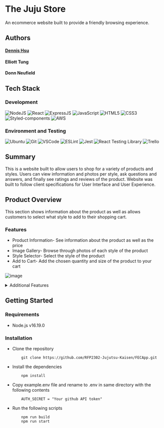 # The Juju Store

An ecommerce website built to provide a friendly browsing experience.

## Authors
#### [Dennis Hsu](https://github.com/denniseh7)
#### Elliott Tung
#### Donn Neufield

## Tech Stack

### Development
![NodeJS](https://img.shields.io/badge/Node.js-43853D?style=for-the-badge&logo=node.js&logoColor=white)
![React](https://img.shields.io/badge/React-20232A?style=for-the-badge&logo=react&logoColor=61DAFB)
![ExpressJS](https://img.shields.io/badge/Express.js-404D59?style=for-the-badge)
![JavaScript](https://img.shields.io/badge/JavaScript-323330?style=for-the-badge&logo=javascript&logoColor=F7DF1E)
![HTML5](https://img.shields.io/badge/HTML5-E34F26?style=for-the-badge&logo=html5&logoColor=white)
![CSS3](https://img.shields.io/badge/CSS3-1572B6?style=for-the-badge&logo=css3&logoColor=white)
![Styled-components](https://img.shields.io/badge/styled--components-DB7093?style=for-the-badge&logo=styled-components&logoColor=white)
![AWS](https://img.shields.io/badge/Amazon_AWS-232F3E?style=for-the-badge&logo=amazon-aws&logoColor=white)

### Environment and Testing
![Ubuntu](https://img.shields.io/badge/Ubuntu-E95420?style=for-the-badge&logo=ubuntu&logoColor=white)
![Git](https://img.shields.io/badge/GIT-E44C30?style=for-the-badge&logo=git&logoColor=white)
![VSCode](https://img.shields.io/badge/Visual_Studio_Code-0078D4?style=for-the-badge&logo=visual%20studio%20code&logoColor=white)
![ESLint](https://img.shields.io/badge/eslint-3A33D1?style=for-the-badge&logo=eslint&logoColor=white)
![Jest](https://img.shields.io/badge/Jest-323330?style=for-the-badge&logo=Jest&logoColor=white)
![React Testing Library](https://img.shields.io/badge/testing%20library-323330?style=for-the-badge&logo=testing-library&logoColor=red)
![Trello](https://img.shields.io/badge/Trello-0052CC?style=for-the-badge&logo=trello&logoColor=white)

<!--- Dennis: Product Overview --->
## Summary
This is a website built to allow users to shop for a variety of products and styles. Users can view information and photos per style, ask questions and answers, and finally see ratings and reviews of the product. Website was built to follow client specifications for User Interface and User Experience.


## Product Overview
This section shows information about the product as well as allows customers to select what style to add to their shopping cart.

### Features

* Product Information- See information about the product as well as the price 
* Image Gallery- Browse through photos of each style of the product
* Style Selector- Select the style of the product
* Add to Cart- Add the chosen quantity and size of the product to your cart

![image](https://user-images.githubusercontent.com/7811764/229316682-df459099-8756-43fb-87c5-bb81a1b60f3a.png)

<details>
<summary>Additional Features</summary>
<br>
  <ul>
    <li>Zoom in to photos of the gallery</li>
  </ul>
   
  ![Screenshot 2023-04-01 at 3 27 06 PM](https://user-images.githubusercontent.com/7811764/229317071-e47a91f8-4ca3-43be-ac67-53fb0b562551.png)
  
  <ul>
    <li>Show products that are on sale</li>
    <li>Share their experience on social media about the product</li>
  </ul>
  
  ![Screenshot 2023-04-01 at 3 29 49 PM](https://user-images.githubusercontent.com/7811764/229317574-ce7cdeb5-8a35-4899-884b-66b4e033696e.png)

</details>

## Getting Started

### Requirements
* Node.js v16.19.0

### Installation
* Clone the repository
    ```
        git clone https://github.com/RFP2302-Jujutsu-Kaisen/FECApp.git
    ```
* Install the dependencies
    ```
        npm install
    ```
* Copy example.env file and rename to .env in same directory with the following contents
    ```
        AUTH_SECRET = "Your github API token"
    ```
* Run the following scripts
    ```
        npm run build
        npm run start
    ```
